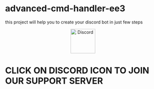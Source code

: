 # advanced-cmd-handler-ee3
this project will help you to create your discord bot in just few steps


<div align="center">
  <a href="https://discord.gg/DpqZGduR">
    <img src="https://user-images.githubusercontent.com/59381835/92191514-d649ad80-ee18-11ea-9bc4-e95c7a122a99.png" alt="Discord" width="80"/>
  <a href = "https://rahuldkjain.github.io/gh-profile-readme-generator/">
  </a>
</div>
  
  # CLICK ON DISCORD ICON TO JOIN OUR SUPPORT SERVER
